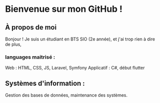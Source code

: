# Bienvenue sur mon GitHub !

## À propos de moi

Bonjour ! Je suis un étudiant en BTS SIO (2e année), et j'ai trop rien à dire de plus, 

### languages maitrisé :
Web : HTML, CSS, JS, Laravel, Symfony 
Applicatif : C#, début flutter

## Systèmes d'information : 
Gestion des bases de données, maintenance des systèmes.
